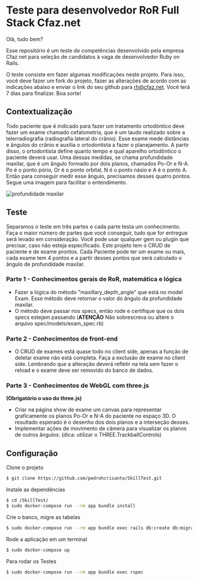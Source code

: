 # Teste para desenvolvedor RoR Full Stack Cfaz.net

Olá, tudo bem?

Esse repositório é um teste de competências desenvolvido pela empresa Cfaz.net para seleção de candidatos à vaga de desenvolvedor Ruby on Rails.

O teste consiste em fazer algumas modificações neste projeto. Para isso, você deve fazer um fork do projeto, fazer as alterações de acordo com as indicações abaixo e enviar o link do seu github para rh@cfaz.net. Você terá 7 dias para finalizar. Boa sorte!

## Contextualização
Todo paciente que é indicado para fazer um tratamento ortodôntico deve fazer um exame chamado cefalometria, que é um laudo realizado sobre a telerradiografia (radiografia lateral do crânio). Esse exame mede distâncias e ângulos do crânio e auxilia o ortodontista a fazer o planejamento. A partir disso, o ortodontista define quanto tempo e qual aparelho ortodôntico o paciente deverá usar. Uma dessas medidas, se chama profundidade maxilar, que é um ângulo formado por dois planos, chamados Po-Or e N-A. Po é o ponto pório, Or é o ponto orbital, N é o ponto násio e A é o ponto A. Então para conseguir medir esse ângulo, precisamos desses quatro pontos. Segue uma imagem para facilitar o entendimento.

![profundidade maxilar](https://user-images.githubusercontent.com/1520828/59073049-ccdf3780-889b-11e9-8e10-c7b30175b4ae.png)

## Teste
Separamos o teste em três partes e cada parte testa um conhecimento. Faça o maior número de partes que você conseguir, tudo que for entregue será levado em consideração. Você pode usar qualquer gem ou plugin que precisar, caso não esteja especificado. Este projeto tem o CRUD de paciente e de exame prontos. Cada Paciente  pode ter um exame ou mais, cada exame tem 4 pontos e a partir desses pontos que será calculado o ângulo de profundidade maxilar.

### Parte 1 - Conhecimentos gerais de RoR, matemática e lógica
- Fazer a lógica do método "maxillary_depth_angle" que está no model Exam. Esse método deve retornar o valor do ângulo da profundidade maxilar.
- O método deve passar nos specs, então rode e certifique que os dois specs estejam passando (**ATENÇÃO** Não sobrescreva ou altere o arquivo spec/models/exam_spec.rb)

### Parte 2 - Conhecimentos de front-end
- O CRUD de exames está quase todo no client side, apenas a função de deletar exame não está completa. Faça a exclusão de exame no client side. Lembrando que a alteração deverá refletir na tela sem fazer o reload e o exame deve ser removido do banco de dados.

### Parte 3 - Conhecimentos de WebGL com three.js
**(Obrigatório o uso do three.js)**
- Criar na página show de exame um canvas para representar graficamente os planos Po-Or e N-A do paciente no espaço 3D. O resultado esperado é o desenho dos dois planos e a interseção desses.
- Implementar ações de movimento de câmera para visualizar os planos de outros ângulos. (dica: utilizar o THREE.TrackballControls)

## Configuração

Clone o projeto

```sh
$ git clone https://github.com/pedrohcrisanto/SkillTest.git
```

Instale as dependências
```sh
$ cd /SkillTest/
$ sudo docker-compose run --rm app bundle install
```

Crie o banco, migre as tabelas
```sh
$ sudo docker-compose run --rm app bundle exec rails db:create db:migrate 
```

Rode a aplicação em um terminal
```sh
$ sudo docker-compose up
```

Para rodar os Testes
```sh
$ sudo docker-compose run --rm app bundle exec rspec
```
